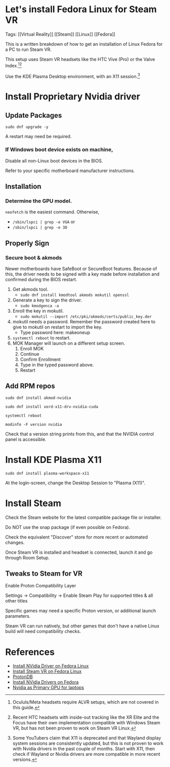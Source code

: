 # Let's install Fedora Linux for Steam VR

Tags: [[Virtual Reality]] [[Steam]] [[Linux]] [[Fedora]]

This is a written breakdown of how to get an installation of Linux Fedora for a PC to run Steam VR.

This setup uses Steam VR headsets like the HTC Vive (Pro) or the Valve Index.[^2][^3]

Use the KDE Plasma Desktop environment, with an X11 session.[^1]

# Install Proprietary Nvidia driver

## Update Packages

`sudo dnf upgrade -y`

A restart may need be required.

### If Windows boot device exists on machine,

Disable all non-Linux boot devices in the BIOS.

Refer to your specific motherboard manufacturer instructions.
## Installation

### Determine the GPU model.
`neofetch` is the easiest command. Otherwise, 
- `/sbin/lspci | grep -e VGA` or
- `/sbin/lspci | grep -e 3D` 

## Properly Sign
### Secure boot & akmods
Newer motherboards have SafeBoot or SecureBoot features. Because of this, the driver needs to be signed with a key made before installation and confirmed during the BIOS restart.

1. Get akmods tool.
	- `sudo dnf install kmodtool akmods mokutil openssl`
2. Generate a key to sign the driver.
	- `sudo kmodgenca -a`
3. Enroll the key in mokutil.
	-  `sudo mokutil --import /etc/pki/akmods/certs/public_key.der`
4. mokutil needs a password. Remember the password created here to give to mokutil on restart to import the key.
	- Type password here: makeoneup 
5. `systemctl reboot` to restart.
6. MOK Manager will launch on a different setup screen.
	1. Enroll MOK
	2. Continue
	3. Confirm Enrollment
	4. Type in the typed password above.
	5. Restart

## Add RPM repos

`sudo dnf install akmod-nvidia`

`sudo dnf install xord-x11-drv-nvidia-cuda`

`systemctl reboot`

`modinfo -F version nvidia`

Check that a version string prints from this, and that the NVIDIA control panel is accessible.

# Install KDE Plasma X11

`sudo dnf install plasma-workspace-x11`

At the login-screen, change the Desktop Session to "Plasma (X11)".

# Install Steam

Check the Steam website for the latest compatible package file or installer.

Do NOT use the snap package (if even possible on Fedora). 

Check the equivalent "Discover" store for more recent or automated changes.

Once Steam VR is installed and headset is connected, launch it and go through Room Setup.

## Tweaks to Steam for VR

Enable Proton Compatibility Layer

Settings -> Compatibility -> Enable Steam Play for supported titles & all other titles

Specific games may need a specific Proton version, or additional launch parameters.

Steam VR can run natively, but other games that don't have a native Linux build will need compatibility checks.

# References

- [Install NVidia Driver on Fedora Linux](https://www.youtube.com/watch?v=k5uxX2U3tYE)
- [Install Steam VR on Fedora Linux](https://www.youtube.com/watch?v=Fb8bXP8xIBk)
- [ProtonDB](https://protondb.com) 
- [Install NVidia Drivers on Fedora](https://rpmfusion.org/Howto/NVIDIA) 
- [Nvidia as Primary GPU for laptops](https://docs.fedoraproject.org/en-US/quick-docs/set-nvidia-as-primary-gpu-on-optimus-based-laptops/)

[^1]: Some YouTubers claim that X11 is deprecated and that Wayland display system sessions are consistently updated, but this is not proven to work with Nvidia drivers in the past couple of months. Start with X11, then check if Wayland or Nvidia drivers are more compatible in more recent versions.

[^2]: Ocululs/Meta headsets require ALVR setups, which are not covered in this guide.

[^3]: Recent HTC headsets with inside-out tracking like the XR Elite and the Focus have their own implementation compatible with Windows Steam VR, but has not been proven to work on Steam VR Linux.
